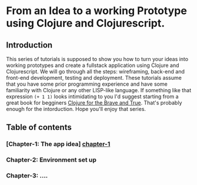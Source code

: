 # From an Idea to a working Prototype using Clojure and Clojurescript.

## Introduction

This series of tutorials is supposed to show you how to turn your ideas into working prototypes and create a fullstack application using Clojure and Clojurescript. We will go through all the steps: wireframing, back-end and front-end development, testing and deployment. These tutorials assume that you have some prior programming experience and have some familiarity with Clojure or any other LISP-like language. If something like that expression `(+ 1 1)` looks intimidating to you I'd suggest starting from a great book for begginers [Clojure for the Brave and True][1]. That's probably enough for the intorduction. Hope you'll enjoy that series.

[1]: https://www.braveclojure.com/clojure-for-the-brave-and-true/

## Table of contents

### [Chapter-1: The app idea] [chapter-1]
### Chapter-2: Environment set up
### Chapter-3: ....

[chapter-1]: https://github.com/aliaksandr-s/prototyping-with-clojure/blob/master/tutorial/chapter-01/01-The%20app%20idea.md
[chapter-2]: https://github.com/aliaksandr-s/prototyping-with-clojure/blob/master/tutorial/chapter-02/02-Environment%20set%20up.md
<!--stackedit_data:
eyJoaXN0b3J5IjpbLTY5MDk2MzA3M119
-->